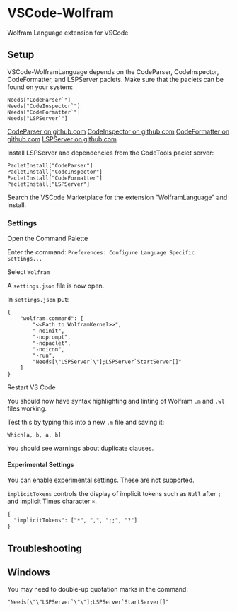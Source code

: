 # VSCode-Wolfram

Wolfram Language extension for VSCode


## Setup

VSCode-WolframLanguage depends on the CodeParser, CodeInspector, CodeFormatter, and LSPServer paclets. Make sure that the paclets can be found on your system:
```
Needs["CodeParser`"]
Needs["CodeInspector`"]
Needs["CodeFormatter`"]
Needs["LSPServer`"]
```

[CodeParser on github.com](https://github.com/<<TODO_placeholder_for_actual_link>>)
[CodeInspector on github.com](https://github.com/<<TODO_placeholder_for_actual_link>>)
[CodeFormatter on github.com](https://github.com/<<TODO_placeholder_for_actual_link>>)
[LSPServer on github.com](https://github.com/<<TODO_placeholder_for_actual_link>>)

Install LSPServer and dependencies from the CodeTools paclet server:
```
PacletInstall["CodeParser"]
PacletInstall["CodeInspector"]
PacletInstall["CodeFormatter"]
PacletInstall["LSPServer"]
```

Search the VSCode Marketplace for the extension "WolframLanguage" and install.

### Settings

Open the Command Palette

Enter the command:
`Preferences: Configure Language Specific Settings...`

Select `Wolfram`

A `settings.json` file is now open.

In `settings.json` put:

```
{
    "wolfram.command": [
        "<<Path to WolframKernel>>",
        "-noinit",
        "-noprompt",
        "-nopaclet",
        "-noicon",
        "-run",
        "Needs[\"LSPServer`\"];LSPServer`StartServer[]"
    ]
}
```

Restart VS Code

You should now have syntax highlighting and linting of Wolfram `.m` and `.wl` files working.

Test this by typing this into a new `.m` file and saving it:
```
Which[a, b, a, b]
```

You should see warnings about duplicate clauses.


#### Experimental Settings

You can enable experimental settings. These are not supported.

`implicitTokens` controls the display of implicit tokens such as `Null` after `;` and implicit Times character `×`.

```
{
  "implicitTokens": ["*", ",", ";;", "?"]
}
```


## Troubleshooting

## Windows

You may need to double-up quotation marks in the command:

``"Needs[\"\"LSPServer`\"\"];LSPServer`StartServer[]"``


